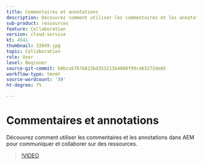 ```yaml
---
title: Commentaires et annotations
description: Découvrez comment utiliser les commentaires et les annotations dans AEM pour communiquer et collaborer sur des ressources.
sub-product: ressources
feature: Collaboration
version: cloud-service
kt: 4541
thumbnail: 32049.jpg
topic: Collaboration
role: User
level: Beginner
source-git-commit: b0bca57676813bd353213b4808f99c463272de85
workflow-type: tm+mt
source-wordcount: '39'
ht-degree: 7%

---
```



# Commentaires et annotations

Découvrez comment utiliser les commentaires et les annotations dans AEM pour communiquer et collaborer sur des ressources.

>[!VIDEO](https://video.tv.adobe.com/v/32049/?quality=12&learn=on&hidetitle=true)